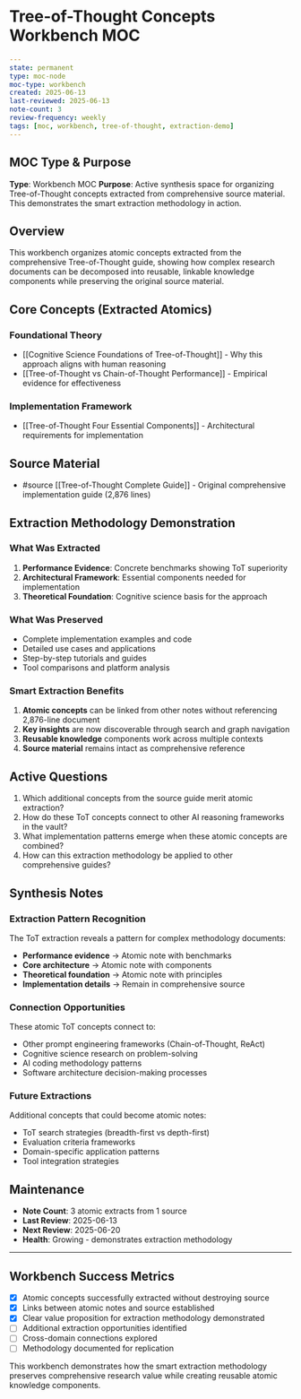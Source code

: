 # Tree-of-Thought Concepts Workbench MOC

```yaml
---
state: permanent
type: moc-node
moc-type: workbench
created: 2025-06-13
last-reviewed: 2025-06-13
note-count: 3
review-frequency: weekly
tags: [moc, workbench, tree-of-thought, extraction-demo]
---
```

## MOC Type & Purpose

**Type**: Workbench MOC
**Purpose**: Active synthesis space for organizing Tree-of-Thought concepts extracted from comprehensive source material. This demonstrates the smart extraction methodology in action.

## Overview

This workbench organizes atomic concepts extracted from the comprehensive Tree-of-Thought guide, showing how complex research documents can be decomposed into reusable, linkable knowledge components while preserving the original source material.

## Core Concepts (Extracted Atomics)

### Foundational Theory
- [[Cognitive Science Foundations of Tree-of-Thought]] - Why this approach aligns with human reasoning
- [[Tree-of-Thought vs Chain-of-Thought Performance]] - Empirical evidence for effectiveness

### Implementation Framework  
- [[Tree-of-Thought Four Essential Components]] - Architectural requirements for implementation

## Source Material
- #source [[Tree-of-Thought Complete Guide]] - Original comprehensive implementation guide (2,876 lines)

## Extraction Methodology Demonstration

### What Was Extracted
1. **Performance Evidence**: Concrete benchmarks showing ToT superiority
2. **Architectural Framework**: Essential components needed for implementation  
3. **Theoretical Foundation**: Cognitive science basis for the approach

### What Was Preserved
- Complete implementation examples and code
- Detailed use cases and applications
- Step-by-step tutorials and guides
- Tool comparisons and platform analysis

### Smart Extraction Benefits
1. **Atomic concepts** can be linked from other notes without referencing 2,876-line document
2. **Key insights** are now discoverable through search and graph navigation
3. **Reusable knowledge** components work across multiple contexts
4. **Source material** remains intact as comprehensive reference

## Active Questions

1. Which additional concepts from the source guide merit atomic extraction?
2. How do these ToT concepts connect to other AI reasoning frameworks in the vault?
3. What implementation patterns emerge when these atomic concepts are combined?
4. How can this extraction methodology be applied to other comprehensive guides?

## Synthesis Notes

### Extraction Pattern Recognition
The ToT extraction reveals a pattern for complex methodology documents:
- **Performance evidence** → Atomic note with benchmarks
- **Core architecture** → Atomic note with components  
- **Theoretical foundation** → Atomic note with principles
- **Implementation details** → Remain in comprehensive source

### Connection Opportunities
These atomic ToT concepts connect to:
- Other prompt engineering frameworks (Chain-of-Thought, ReAct)
- Cognitive science research on problem-solving
- AI coding methodology patterns
- Software architecture decision-making processes

### Future Extractions
Additional concepts that could become atomic notes:
- ToT search strategies (breadth-first vs depth-first)
- Evaluation criteria frameworks
- Domain-specific application patterns
- Tool integration strategies

## Maintenance

- **Note Count**: 3 atomic extracts from 1 source
- **Last Review**: 2025-06-13
- **Next Review**: 2025-06-20
- **Health**: Growing - demonstrates extraction methodology

---

## Workbench Success Metrics

- [x] Atomic concepts successfully extracted without destroying source
- [x] Links between atomic notes and source established  
- [x] Clear value proposition for extraction methodology demonstrated
- [ ] Additional extraction opportunities identified
- [ ] Cross-domain connections explored
- [ ] Methodology documented for replication

This workbench demonstrates how the smart extraction methodology preserves comprehensive research value while creating reusable atomic knowledge components.